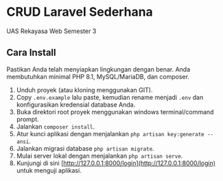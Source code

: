 # CRUD Laravel Sederhana

UAS Rekayasa Web Semester 3

## Cara Install

Pastikan Anda telah menyiapkan lingkungan dengan benar. Anda membutuhkan minimal PHP 8.1, MySQL/MariaDB, dan composer.

1. Unduh proyek (atau kloning menggunakan GIT).
2. Copy `.env.example` lalu paste, kemudian rename menjadi `.env` dan konfigurasikan kredensial database Anda.
3. Buka direktori root proyek menggunakan windows terminal/command prompt.
4. Jalankan `composer install`.
5. Atur kunci aplikasi dengan menjalankan `php artisan key:generate --ansi`.
6. Jalankan migrasi database `php artisan migrate`.
7. Mulai server lokal dengan menjalankan `php artisan serve`.
8. Kunjungi di sini [http://127.0.0.1:8000/login](http://127.0.0.1:8000/login) untuk menguji aplikasi.
